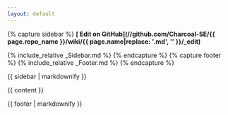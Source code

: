 ```yaml
---
layout: default
---
```

{% capture sidebar %}
**[<i class="fa fa-pencil"></i> Edit on GitHub](//github.com/Charcoal-SE/{{ page.repo_name }}/wiki/{{ page.name|replace: '.md', '' }}/_edit)**

{% include_relative _Sidebar.md %}
{% endcapture %}
{% capture footer %}
{% include_relative _Footer.md %}
{% endcapture %}

<div class="sidebar">


{{ sidebar | markdownify }}

</div>


{{ content }}

<div class="footer footer-insert text-center">{{ footer | markdownify }}</div>
